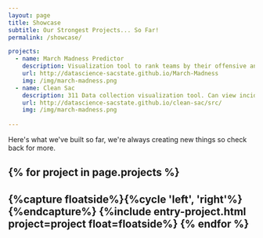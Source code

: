 ```yaml
---
layout: page
title: Showcase
subtitle: Our Strongest Projects... So Far!
permalink: /showcase/

projects:
  - name: March Madness Predictor
    description: Visualization tool to rank teams by their offensive and defensive ability.
    url: http://datascience-sacstate.github.io/March-Madness
    img: /img/march-madness.png
  - name: Clean Sac
    description: 311 Data collection visualization tool. Can view incident heatmaps by type filters and by cluster location.
    url: http://datascience-sacstate.github.io/clean-sac/src/
    img: /img/march-madness.png
    
---
```


Here's what we've built so far, we're always creating new things so check back for more.

{% for project in page.projects %}
---
{%capture floatside%}{%cycle 'left', 'right'%}{%endcapture%}
{%include entry-project.html project=project float=floatside%}
{% endfor %}
---



